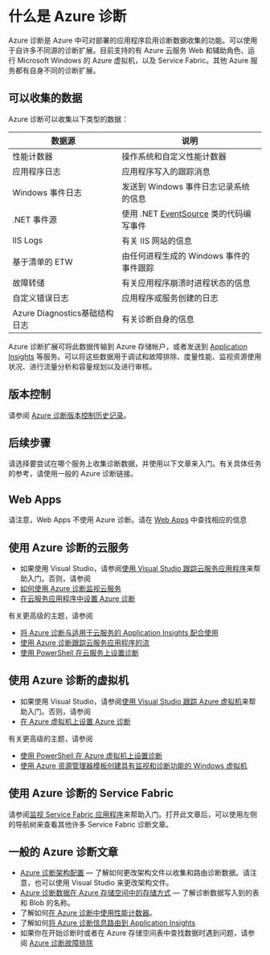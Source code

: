 <properties
	pageTitle="Azure 诊断概述"
	description="使用 Azure 诊断在云服务、虚拟机和 Service Fabric 中进行调试、性能度量、监视和流量分析"
	services="multiple"
	documentationCenter=".net"
	authors="rboucher"
	manager="jwhit"
	editor=""/>

<tags
	ms.service="multiple"
	ms.date="06/02/2016"
	wacn.date=""/>


# 什么是 Azure 诊断


Azure 诊断是 Azure 中可对部署的应用程序启用诊断数据收集的功能。可以使用于自许多不同源的诊断扩展。目前支持的有 Azure 云服务 Web 和辅助角色、运行 Microsoft Windows 的 Azure 虚拟机，以及 Service Fabric。其他 Azure 服务都有自身不同的诊断扩展。

## 可以收集的数据

Azure 诊断可以收集以下类型的数据：

数据源|说明
---|---
性能计数器 | 操作系统和自定义性能计数器
应用程序日志 | 应用程序写入的跟踪消息
Windows 事件日志 | 发送到 Windows 事件日志记录系统的信息
.NET 事件源 | 使用 .NET [EventSource](https://msdn.microsoft.com/zh-cn/library/system.diagnostics.tracing.eventsource.aspx) 类的代码编写事件
IIS Logs | 有关 IIS 网站的信息
基于清单的 ETW | 由任何进程生成的 Windows 事件的事件跟踪
故障转储 | 有关应用程序崩溃时进程状态的信息
自定义错误日志 | 应用程序或服务创建的日志
Azure Diagnostics基础结构日志|有关诊断自身的信息

Azure 诊断扩展可将此数据传输到 Azure 存储帐户，或者发送到 [Application Insights](/documentation/articles/app-insights-cloudservices) 等服务。可以将这些数据用于调试和故障排除、度量性能、监视资源使用状况、进行流量分析和容量规划以及进行审核。


## 版本控制
请参阅 [Azure 诊断版本控制历史记录](/documentation/articles/azure-diagnostics-versioning-history)。

## 后续步骤
请选择要尝试在哪个服务上收集诊断数据，并使用以下文章来入门。有关具体任务的参考，请使用一般的 Azure 诊断链接。

## Web Apps
请注意，Web Apps 不使用 Azure 诊断。请在 [Web Apps](/documentation/articles/web-sites-enable-diagnostic-log) 中查找相应的信息

## 使用 Azure 诊断的云服务
- 如果使用 Visual Studio，请参阅[使用 Visual Studio 跟踪云服务应用程序](/documentation/articles/vs-azure-tools-debug-cloud-services-virtual-machines)来帮助入门。否则，请参阅
- [如何使用 Azure 诊断监视云服务](/documentation/articles/cloud-services-how-to-monitor)
- [在云服务应用程序中设置 Azure 诊断](/documentation/articles/cloud-services-dotnet-diagnostics)

有关更高级的主题，请参阅

- [将 Azure 诊断与适用于云服务的 Application Insights 配合使用](/documentation/articles/app-insights-cloudservices)
- [使用 Azure 诊断跟踪云服务应用程序的流](/documentation/articles/cloud-services-dotnet-diagnostics-trace-flow)
- [使用 PowerShell 在云服务上设置诊断](/documentation/articles/virtual-machines-windows-ps-extensions-diagnostics)


## 使用 Azure 诊断的虚拟机
- 如果使用 Visual Studio，请参阅[使用 Visual Studio 跟踪 Azure 虚拟机](/documentation/articles/vs-azure-tools-debug-cloud-services-virtual-machines)来帮助入门。否则，请参阅
- [在 Azure 虚拟机上设置 Azure 诊断](/documentation/articles/virtual-machines-dotnet-diagnostics)

有关更高级的主题，请参阅

- [使用 PowerShell 在 Azure 虚拟机上设置诊断](/documentation/articles/virtual-machines-windows-ps-extensions-diagnostics)
- [使用 Azure 资源管理器模板创建具有监视和诊断功能的 Windows 虚拟机](/documentation/articles/virtual-machines-windows-extensions-diagnostics-template)

## 使用 Azure 诊断的 Service Fabric
请参阅[监视 Service Fabric 应用程序](/documentation/articles/service-fabric-diagnostics-how-to-monitor-and-diagnose-services-locally)来帮助入门。打开此文章后，可以使用左侧的导航树来查看其他许多 Service Fabric 诊断文章。

## 一般的 Azure 诊断文章
- [Azure 诊断架构配置](https://msdn.microsoft.com/zh-cn/library/azure/mt634524.aspx) — 了解如何更改架构文件以收集和路由诊断数据。请注意，也可以使用 Visual Studio 来更改架构文件。
- [Azure 诊断数据在 Azure 存储空间中的存储方式](/documentation/articles/cloud-services-dotnet-diagnostics-storage) — 了解诊断数据写入到的表和 Blob 的名称。
- 了解如何[在 Azure 诊断中使用性能计数器](/documentation/articles/cloud-services-dotnet-diagnostics-performance-counters)。
- 了解如何[将 Azure 诊断信息路由到 Application Insights](/documentation/articles/azure-diagnostics-configure-applicationinsights)
- 如果你在开始诊断时或者在 Azure 存储空间表中查找数据时遇到问题，请参阅 [Azure 诊断故障排除](/documentation/articles/azure-diagnostics-troubleshooting)

<!---HONumber=Mooncake_0627_2016-->